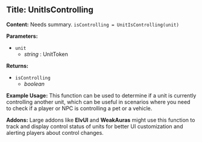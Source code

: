 ## Title: UnitIsControlling

**Content:**
Needs summary.
`isControlling = UnitIsControlling(unit)`

**Parameters:**
- `unit`
  - *string* : UnitToken

**Returns:**
- `isControlling`
  - *boolean*

**Example Usage:**
This function can be used to determine if a unit is currently controlling another unit, which can be useful in scenarios where you need to check if a player or NPC is controlling a pet or a vehicle.

**Addons:**
Large addons like **ElvUI** and **WeakAuras** might use this function to track and display control status of units for better UI customization and alerting players about control changes.
